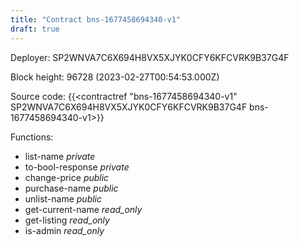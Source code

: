 ```yaml
---
title: "Contract bns-1677458694340-v1"
draft: true
---
```

Deployer: SP2WNVA7C6X694H8VX5XJYK0CFY6KFCVRK9B37G4F


 



Block height: 96728 (2023-02-27T00:54:53.000Z)

Source code: {{<contractref "bns-1677458694340-v1" SP2WNVA7C6X694H8VX5XJYK0CFY6KFCVRK9B37G4F bns-1677458694340-v1>}}

Functions:

* list-name _private_
* to-bool-response _private_
* change-price _public_
* purchase-name _public_
* unlist-name _public_
* get-current-name _read_only_
* get-listing _read_only_
* is-admin _read_only_
